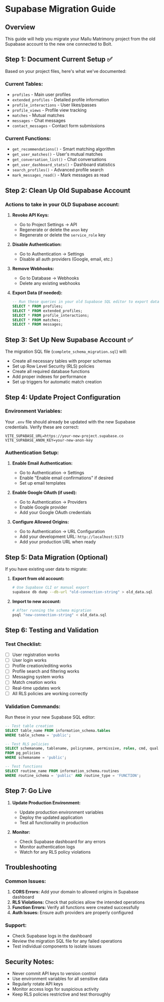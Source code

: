 # Supabase Migration Guide

## Overview
This guide will help you migrate your Mallu Matrimony project from the old Supabase account to the new one connected to Bolt.

## Step 1: Document Current Setup ✅
Based on your project files, here's what we've documented:

### Current Tables:
- `profiles` - Main user profiles
- `extended_profiles` - Detailed profile information  
- `profile_interactions` - User likes/passes
- `profile_views` - Profile view tracking
- `matches` - Mutual matches
- `messages` - Chat messages
- `contact_messages` - Contact form submissions

### Current Functions:
- `get_recommendations()` - Smart matching algorithm
- `get_user_matches()` - User's mutual matches
- `get_conversation_list()` - Chat conversations
- `get_user_dashboard_stats()` - Dashboard statistics
- `search_profiles()` - Advanced profile search
- `mark_messages_read()` - Mark messages as read

## Step 2: Clean Up Old Supabase Account

### Actions to take in your OLD Supabase account:
1. **Revoke API Keys:**
   - Go to Project Settings → API
   - Regenerate or delete the `anon` key
   - Regenerate or delete the `service_role` key

2. **Disable Authentication:**
   - Go to Authentication → Settings
   - Disable all auth providers (Google, email, etc.)

3. **Remove Webhooks:**
   - Go to Database → Webhooks
   - Delete any existing webhooks

4. **Export Data (if needed):**
   ```sql
   -- Run these queries in your old Supabase SQL editor to export data
   SELECT * FROM profiles;
   SELECT * FROM extended_profiles;
   SELECT * FROM profile_interactions;
   SELECT * FROM matches;
   SELECT * FROM messages;
   ```

## Step 3: Set Up New Supabase Account ✅

The migration SQL file (`complete_schema_migration.sql`) will:
- Create all necessary tables with proper schemas
- Set up Row Level Security (RLS) policies
- Create all required database functions
- Add proper indexes for performance
- Set up triggers for automatic match creation

## Step 4: Update Project Configuration

### Environment Variables:
Your `.env` file should already be updated with the new Supabase credentials. Verify these are correct:
```
VITE_SUPABASE_URL=https://your-new-project.supabase.co
VITE_SUPABASE_ANON_KEY=your-new-anon-key
```

### Authentication Setup:
1. **Enable Email Authentication:**
   - Go to Authentication → Settings
   - Enable "Enable email confirmations" if desired
   - Set up email templates

2. **Enable Google OAuth (if used):**
   - Go to Authentication → Providers
   - Enable Google provider
   - Add your Google OAuth credentials

3. **Configure Allowed Origins:**
   - Go to Authentication → URL Configuration
   - Add your development URL: `http://localhost:5173`
   - Add your production URL when ready

## Step 5: Data Migration (Optional)

If you have existing user data to migrate:

1. **Export from old account:**
   ```bash
   # Use Supabase CLI or manual export
   supabase db dump --db-url "old-connection-string" > old_data.sql
   ```

2. **Import to new account:**
   ```bash
   # After running the schema migration
   psql "new-connection-string" < old_data.sql
   ```

## Step 6: Testing and Validation

### Test Checklist:
- [ ] User registration works
- [ ] User login works  
- [ ] Profile creation/editing works
- [ ] Profile search and filtering works
- [ ] Messaging system works
- [ ] Match creation works
- [ ] Real-time updates work
- [ ] All RLS policies are working correctly

### Validation Commands:
Run these in your new Supabase SQL editor:

```sql
-- Test table creation
SELECT table_name FROM information_schema.tables 
WHERE table_schema = 'public';

-- Test RLS policies
SELECT schemaname, tablename, policyname, permissive, roles, cmd, qual 
FROM pg_policies 
WHERE schemaname = 'public';

-- Test functions
SELECT routine_name FROM information_schema.routines 
WHERE routine_schema = 'public' AND routine_type = 'FUNCTION';
```

## Step 7: Go Live

1. **Update Production Environment:**
   - Update production environment variables
   - Deploy the updated application
   - Test all functionality in production

2. **Monitor:**
   - Check Supabase dashboard for any errors
   - Monitor authentication logs
   - Watch for any RLS policy violations

## Troubleshooting

### Common Issues:
1. **CORS Errors:** Add your domain to allowed origins in Supabase dashboard
2. **RLS Violations:** Check that policies allow the intended operations
3. **Function Errors:** Verify all functions were created successfully
4. **Auth Issues:** Ensure auth providers are properly configured

### Support:
- Check Supabase logs in the dashboard
- Review the migration SQL file for any failed operations
- Test individual components to isolate issues

## Security Notes:
- Never commit API keys to version control
- Use environment variables for all sensitive data
- Regularly rotate API keys
- Monitor access logs for suspicious activity
- Keep RLS policies restrictive and test thoroughly